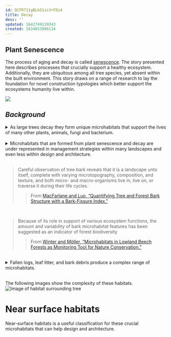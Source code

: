 ```yaml
---
id: QCFR711gBLb51zLVrFDi4
title: Decay
desc: ''
updated: 1642749139343
created: 1634853986134
---
```


## Plant Senescence

The process of aging and decay is called [senescence](https://doi.org/10/f4hjpx). The story presented here describes processes that crucially support a healthy ecosystem. Additionally, they are ubiquitous among all tree species, yet absent within the built environment. This story draws on a range of research to lay the foundation for novel construction typologies which better support the ecosystems humanity live within.

![](/assets/images/crop2.apng)

## _Background_

<details>
<summary>As large trees decay they form unique microhabitats that support the lives of many other plants, animals, fungi and bacterium.</summary>

>The trees progress from being tall living stems to tall dead trees, then shorter dead stems and finally they decay and collapse onto the forest floor. Very tall living montane ash trees may experience problems in pumping water from the root system to the tree crown. The tree crown eventually dies, leaving dead exposed branches at the top. Pools of rainwater may accumulate in the tops of the dead branches and accelerate the rate of decay inside the main trunk or centre of the tree. Eventually the tree dies and begins to break up, shedding dead branches and the upper sections of the trunk. Finally, the tree becomes so decayed it collapses. Fallen trees are still important for many forest animals. They provide shelter for small mammals such as Bush Rats, or a place to lay eggs, as in some species of reptiles (Lindenmayer et al. 2002a) (see Chapter 8).
>>From [Lindenmayer, Forest Pattern and Ecological Process.](https://www.publish.csiro.au/book/6109/)
</details>

<br>

<details>
<summary>Microhabitats that are formed from plant senescence and decay are under represented in management strategies within many landscapes and even less within design and architecture.</summary>

>No work has been conducted on the amount and condition of coarse woody debris that needs to be retained in logged and regenerated montane ash forest…. the effects of extensive and prolonged depletion of coarse woody debris remain unknown. Work in other forests around the world, particularly in the northern hemisphere, suggests that the impacts can be substantial (Grove and Hanula 2006; Harmon et al. 1986).

>In current forest inventories and monitoring schemes, microhabitats and their function as possible core variables of the biocoenosis are not taken into consideration or they are not accurately described. Furthermore, the use of microhabitat inventories on trees has neither been tested as a field method nor established as proxy variables for maintaining biodiversity, nor have they been used as monitoring tools to assess nature conservation objectives.

>Microhabitats such as broken crowns and stem cavities are mainly associated with decreasing tree vitality, which is commonly caused by a combination of fungi and insects (Jonsell et al., 1999, Franklin et al., 2002). The decay processes following tree damage and the development of microhabitats provide numerous habitats for breeding birds, bats, insects, mosses, and lichens (Palmer, 1986, Welsh and Capen, 1992, Thunes and Willassen, 1997, Winter et al., 2005).
>>From [Winter and Möller, “Microhabitats in Lowland Beech Forests as Monitoring Tool for Nature Conservation.”](https://doi.org/10/dx44wv)
</details>

<br>

>Careful observation of tree bark reveals that it is a landscape unto itself, complete with varying microtopography, composition, and texture, and both micro- and macro-organisms live in, live on, or traverse it during their life cycles. 
>>From [MacFarlane and Luo, “Quantifying Tree and Forest Bark Structure with a Bark-Fissure Index.”](https://cdnsciencepub.com/doi/10.1139/X09-098)

<br>

>Because of its role in support of various ecosystem functions, the amount and variability of bark microhabitat features has been suggested as an indicator of forest biodiversity
>>From [Winter and Möller, “Microhabitats in Lowland Beech Forests as Monitoring Tool for Nature Conservation.”](https://doi.org/10/dx44wv)

<br> 

<details>
<summary>Fallen logs, leaf litter, and bark debris produce a complex range of microhabitats.</summary>

## Bark streamers 
Bark streamers are a critical resource provided by overstorey ash- type eucalypt trees.

>Strips of decorticating bark are a vital attribute of overstorey montane ash trees for a number of animal species. Bark is shed annually and forms spectacular streamers on Mountain Ash and, to a lesser extent, Alpine Ash trees. Several tonnes of bark per hectare are shed annually, adding considerably to the amount of litter in montane ash forests. Large old trees produce significantly more bark than young stems (Lindenmayer et al. 2000a). Bark streamers provide habitat for a wide range of invertebrates such as spiders and predatory wingless tree crickets. These invertebrates are, in turn, prey for several species of marsupials (Smith 1984b) and birds. The presence and abundance of Leadbeater’s Possum has been found to be significantly related to the quantity of bark in montane ash forests (Lindenmayer et al. 1991d).
>>from [Lindenmayer, "Structural features of old-growth Australian montane ash forests"](https://www.sciencedirect.com/science/article/abs/pii/S0378112799002571)

## Inhabitants of bark

>Many arthropods make a living in and around tree bark, feeding on the sapwood beneath it, overwintering in its fissures and crevices, or simply traversing it en route to the canopy or the soil (Hanula and Franzreb 1998). Larger animals may forage on (e.g., horses; Kuiters et al. 2006) or in (e.g., woodpeckers; Jackson 1970) tree bark, and some even live in bark crevices (e.g., bats (Carter and Feldhamer 2005) and birds (Wintle et al. 2005)). 
Bark-gleaning birds (e.g., brown creepers (Certhia ameri- cana Bonaparte); Wintle et al. 2005), in particular, are strongly dependent on fissures in tree bark for their survival, foraging on arthropods in bark fissures and even storing food in them (Woodrey 1990). One species of nuthatch, Sitta europaea, lines its nest holes with bark flakes and uses them to conceal its eggs or young when it is away from the nest (Wesolowski and Rowinski 2004). Some studies have suggested that bark-foraging birds may be affected by an in- crease or decrease in the foraging space provided by tree bark (Keller et al. 2003) or a change in the abundance and biodiversity of their bark-using prey (Hanula and Franzreb 1998; Horn and Hanula 2002).
>>From [MacFarlane and Luo, “Quantifying Tree and Forest Bark Structure with a Bark-Fissure Index.”](https://cdnsciencepub.com/doi/10.1139/X09-098)

>In living trees, structural and chemical defence traits, mainly in the outer bark, play a crucial role in protecting these nutrient‐rich tissues against herbivores (Wainhouse, Cross & Howell 1990; Paine et al. 2010) and may have afterlife effects (Cornwell et al. 2009a) that may inhibit invertebrate access. Therefore, in the early (initial 1–2 years) decomposition stage, when the bark (cortisphere; Pfanz & Aschan 2001) is still attached to the wood, bark traits may be a crucial environmental filter for associated fauna assembly (Wu, Yu & Zhou 2008; Barbour et al. 2009; Zuo et al. 2014). At later decomposition stage, wood traits will become more important, partly because much of the bark will have fallen off and/or bark traits of different species become more similar due to degradation. Bark traits can also affect the species composition indirectly, by changing predator–prey interactions. 
>>From [Zuo et al., “Faunal Community Consequence of Interspecific Bark Trait Dissimilarity in Early-Stage Decomposing Logs.”](https://besjournals.onlinelibrary.wiley.com/doi/10.1111/1365-2435.12676)

## Fallen logs

>Logs are nursery sites for some species of plants and provide places for the germination and growth of ferns, mosses and liverworts in montane ash forest (Ashton 1986). Detailed vegetation surveys (Lindenmayer et al. 2000b) have shown that Myrtle Beech trees in montane ash forests often germinate on rotting logs. The water and organic matter in rotting logs then facilitates the growth of young seedlings (Howard 1973). Other understorey plant species common in montane ash forests, such as Dogwood, Musk Daisy Bush and Mountain Pepper, also germinate on rotting logs.
>

## Inhabitants of fallen logs and dead trunks

A dead trunk is colonized by a vast array of species when it falls to the ground, but the extensive literature on dead wood invertebrates (Grove 2002; Castro & Wise 2010; Déchêne & Buddle 2010; Ulyshen, Pucci & Hanula 2011) has still left questions unanswered about how, and how much, different factors determine the community composition of log‐related fauna. This is partly because most field sampling studies cannot disentangle the (interactive) effects of forest environment and log microenvironment, wood and bark traits of tree species, their decomposition stage, time of the year and the available pool of invertebrate species.
>>From [Winter and Möller, “Microhabitats in Lowland Beech Forests as Monitoring Tool for Nature Conservation.”](https://doi.org/10/dx44wv)

</details>

<br>

The following images show the complexity of these habitats.
![Image of habitat surrounding tree](\assets\images\bennets\IMG_7106.JPG)

# Near surface habitats

Near-surface habitats is a useful classification for these crucial microhabitats that can help design and architecture.
